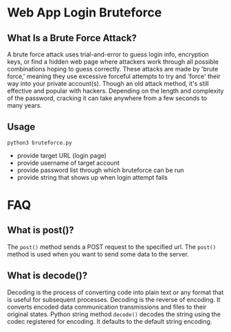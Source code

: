 # Web App Login Bruteforce #

## What Is a Brute Force Attack? ##

A brute force attack uses trial-and-error to guess login info, encryption keys, or find a hidden web page where attackers work through all possible combinations hoping to guess correctly. These attacks are made by 'brute force,' meaning they use excessive forceful attempts to try and 'force' their way into your private account(s). Though an old attack method, it's still effective and popular with hackers. Depending on the length and complexity of the password, cracking it can take anywhere from a few seconds to many years.

## Usage ##

```python3 bruteforce.py```

- provide target URL (login page)
- provide username of target account
- provide password list through which bruteforce can be run
- provide string that shows up when login attempt fails

# FAQ #

## What is post()? ##

The `post()` method sends a POST request to the specified url. The `post()` method is used when you want to send some data to the server.

## What is decode()? ##

Decoding is the process of converting code into plain text or any format that is useful for subsequent processes. Decoding is the reverse of encoding. It converts encoded data communication transmissions and files to their original states. Python string method `decode()` decodes the string using the codec registered for encoding. It defaults to the default string encoding.
